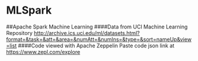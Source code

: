 # MLSpark

##Apache Spark Machine Learning
####Data from UCI Machine Learning Repository
http://archive.ics.uci.edu/ml/datasets.html?format=&task=&att=&area=&numAtt=&numIns=&type=&sort=nameUp&view=list
####Code viewed with Apache Zeppelin 
Paste code json link at https://www.zepl.com/explore
